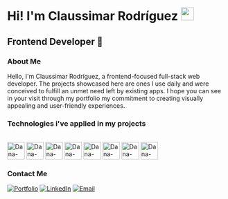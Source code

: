 <h1>Hi! I'm Claussimar Rodríguez <img src="https://raw.githubusercontent.com/iampavangandhi/iampavangandhi/master/gifs/Hi.gif" width="30px"></h1>
<h2>Frontend Developer 🎨</h2>

### About Me
Hello, I'm Claussimar Rodríguez, a frontend-focused full-stack web developer. The projects showcased here are ones I use daily and were conceived to fulfill an unmet need left by existing apps. I hope you can see in your visit through my portfolio my commitment to creating visually appealing and user-friendly experiences.

### Technologies i've applied in my projects
<div style="display: inline_block"><br>
  <img align="center" alt="Dana-Js" height="40" width="40" src="https://claussimar-dev.vercel.app/_next/static/media/ts.25ad80e5.png">
  <img align="center" alt="Dana-Js" height="40" width="40" src="https://claussimar-dev.vercel.app/_next/static/media/react.252cc4df.png">
  <img align="center" alt="Dana-Js" height="40" width="40" src="https://claussimar-dev.vercel.app/_next/static/media/vercel.d91f3d5e.png">
  <img align="center" alt="Dana-Js" height="40" width="40" src="https://claussimar-dev.vercel.app/_next/static/media/nodejs.aed379c3.png">
  <img align="center" alt="Dana-Js" height="40" width="40" src="https://claussimar-dev.vercel.app/_next/static/media/graphql.0f425ba4.png">
  <img align="center" alt="Dana-Js" height="40" width="40" src="https://claussimar-dev.vercel.app/_next/static/media/socketio.9f955d0f.png">
  <img align="center" alt="Dana-Js" height="40" width="40" src="https://claussimar-dev.vercel.app/_next/static/media/mongodb.8502bf13.png">
  <img align="center" alt="Dana-Js" height="40" width="40" src="https://claussimar-dev.vercel.app/_next/static/media/mysql.d474a526.png">
</div>

### Contact Me
<a href="https://claussimar-dev.vercel.app/home?userType=recruiter" ><img alt="Portfolio" src="https://img.shields.io/badge/Portfolio-Claussimar"></a> 
<a href="https://www.linkedin.com/in/claussimar-rodríguez-209277275"><img alt="LinkedIn" src="https://img.shields.io/badge/LinkedIn-Claussimar%20Rodríguez-blue?style=flat-square&logo=linkedin"></a>
<a href="dasunheimliche7@gmail.com"><img alt="Email" src="https://img.shields.io/badge/Gmail-dasunheimliche7@gmail.com-blue?style=flat-square&logo=gmail"></a>  
